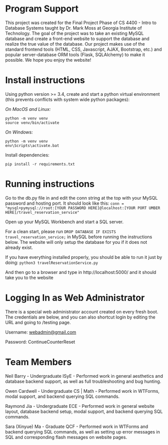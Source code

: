 # Program Support

This project was created for the Final Project Phase of CS 4400 - Intro to Database Systems taught by Dr. Mark Moss at Georgia Institute of Technology. The goal of the project was to take an existing MySQL database and create a front-end website to support the database and realize the true value of the database. Our project makes use of the standard frontend tools (HTML, CSS, Javascript, AJAX, Bootstrap, etc.) and popular server-database ORM tools (Flask, SQLAlchemy) to make it possible. We hope you enjoy the website!


# Install instructions
Using python version >= 3.4, create and start a python virtual environment (this prevents conflicts with system wide python packages):

*On MacOS and Linux:*
```
python -m venv venv
source venv/bin/activate
```

*On Windows:*
```
python -m venv venv
env\Scripts\activate.bat
```

Install dependencies:
```
pip install -r requirements.txt
```

# Running instructions

Go to the db.py file in and edit the conn string at the top with your MySQL password and hosting port. It should look like this:
```conn = "mysql+pymysql://root:[YOUR PASSWORD HERE]@localhost:[YOUR PORT UMBER HERE]/travel_reservation_service"```

Open up your MySQL Workbench and start a SQL server.

For a clean start, please run ```DROP DATABASE IF EXISTS travel_reservation_service;``` in MySQL before running the instructions below. The website will only setup the database for you if it does not already exist.

If you have everything installed properly, you should be able to run it just by doing:
```python3 travelReservationService.py```

And then go to a browser and type in http://localhost:5000/ and it should take you to the website


# Logging In as Web Administrator

There is a special web administrator account created on every fresh boot. The credentials are below, and you can also shortcut login by editing the URL and going to /testing page.

Username: webadmin@gmail.com

Password: ContinueCounterReset


# Team Members

Neil Barry - Undergraduate ISyE - Performed work in general aesthetics and database backend support, as well as full troubleshooting and bug hunting.

Owen Cardwell - Undergraduate CS | Math - Performed work in WTForms, modal support, and backend querying SQL commands.

Raymond Jia - Undergraduate ECE - Performed work in general website layout, database backend setup, modal support, and backend querying SQL commands.

Sara (Xinyue) Ma - Graduate QCF - Performed work in WTForms and backend querying SQL commands, as well as setting up error messages in SQL and corresponding flash messages on website pages.
